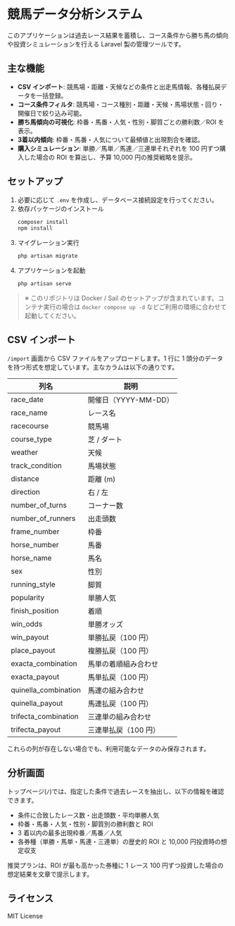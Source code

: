# 競馬データ分析システム

このアプリケーションは過去レース結果を蓄積し、コース条件から勝ち馬の傾向や投資シミュレーションを行える Laravel 製の管理ツールです。

## 主な機能

- **CSV インポート**: 競馬場・距離・天候などの条件と出走馬情報、各種払戻データを一括登録。
- **コース条件フィルタ**: 競馬場・コース種別・距離・天候・馬場状態・回り・開催日で絞り込み可能。
- **勝ち馬傾向の可視化**: 枠番・馬番・人気・性別・脚質ごとの勝利数／ROI を表示。
- **3着以内傾向**: 枠番・馬番・人気について最頻値と出現割合を確認。
- **購入シミュレーション**: 単勝／馬単／馬連／三連単それぞれを 100 円ずつ購入した場合の ROI を算出し、予算 10,000 円の推奨戦略を提示。

## セットアップ

1. 必要に応じて `.env` を作成し、データベース接続設定を行ってください。
2. 依存パッケージのインストール
   ```bash
   composer install
   npm install
   ```
3. マイグレーション実行
   ```bash
   php artisan migrate
   ```
4. アプリケーションを起動
   ```bash
   php artisan serve
   ```

> ※ このリポジトリは Docker / Sail のセットアップが含まれています。コンテナ実行の場合は `docker compose up -d` などご利用の環境に合わせて起動してください。

## CSV インポート

`/import` 画面から CSV ファイルをアップロードします。1 行に 1 頭分のデータを持つ形式を想定しています。主なカラムは以下の通りです。

| 列名 | 説明 |
| --- | --- |
| race_date | 開催日（YYYY-MM-DD） |
| race_name | レース名 |
| racecourse | 競馬場 |
| course_type | 芝 / ダート |
| weather | 天候 |
| track_condition | 馬場状態 |
| distance | 距離 (m) |
| direction | 右 / 左 |
| number_of_turns | コーナー数 |
| number_of_runners | 出走頭数 |
| frame_number | 枠番 |
| horse_number | 馬番 |
| horse_name | 馬名 |
| sex | 性別 |
| running_style | 脚質 |
| popularity | 単勝人気 |
| finish_position | 着順 |
| win_odds | 単勝オッズ |
| win_payout | 単勝払戻（100 円） |
| place_payout | 複勝払戻（100 円） |
| exacta_combination | 馬単の着順組み合わせ |
| exacta_payout | 馬単払戻（100 円） |
| quinella_combination | 馬連の組み合わせ |
| quinella_payout | 馬連払戻（100 円） |
| trifecta_combination | 三連単の組み合わせ |
| trifecta_payout | 三連単払戻（100 円） |

これらの列が存在しない場合でも、利用可能なデータのみ保存されます。

## 分析画面

トップページ(`/`)では、指定した条件で過去レースを抽出し、以下の情報を確認できます。

- 条件に合致したレース数・出走頭数・平均単勝人気
- 枠番・馬番・人気・性別・脚質別の勝利数と ROI
- 3 着以内の最多出現枠番／馬番／人気
- 各券種（単勝・馬単・馬連・三連単）の歴史的 ROI と 10,000 円投資時の想定収支

推奨プランは、ROI が最も高かった券種に 1 レース 100 円ずつ投資した場合の想定結果を文章で提示します。

## ライセンス

MIT License
